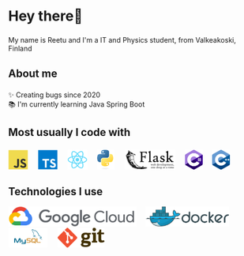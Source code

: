 <h1 align="left">Hey there👋</h1>

###

<p align="left">My name is Reetu and I'm a IT and Physics student, from Valkeakoski, Finland</p>

###

<h2 align="left">About me</h2>

###

<p align="left">✨ Creating bugs since 2020<br>📚 I'm currently learning Java Spring Boot</p>

###

<h2 align="left">Most usually I code with</h2>

###

<div align="left">
  <img src="./images/js.svg" height="40" alt="javascript logo"  />
  <img width="12" />
  <img src="./images/ts.svg" height="40" alt="typescript logo"  />
  <img width="12" />
  <img src="./images/react.svg" height="40" alt="react logo"  />
  <img width="12" />
  <img src="./images/python.svg" height="40" alt="python logo"  />
  <img width="12" />
  <img src="./images/flask.svg" height="40" alt="flask logo"  />
  <img width="12" />
  <img src="./images/c-sharp.svg" height="40" alt="c# logo"  />
  <img width="12" />
  <img src="./images/c-plus-plus.svg" height="40" alt="c++ logo"  />
  <img width="12" />

</div>

###

<h2 align="left">Technologies I use</h2>

<div align="left">
  
  <img src="./images/gcp.svg" height="40" alt="gcp logo"  />
  <img width="12" />
  <img src="./images/docker.svg" height="40" alt="docker logo"  />
  <img width="12" />
  <img src="./images/mysql.svg" height="40" alt="mysql logo"  />
  <img width="12" />
  <img src="./images/git.svg" height="40" alt="git logo"  />
  <img width="12" />


</div>

###
